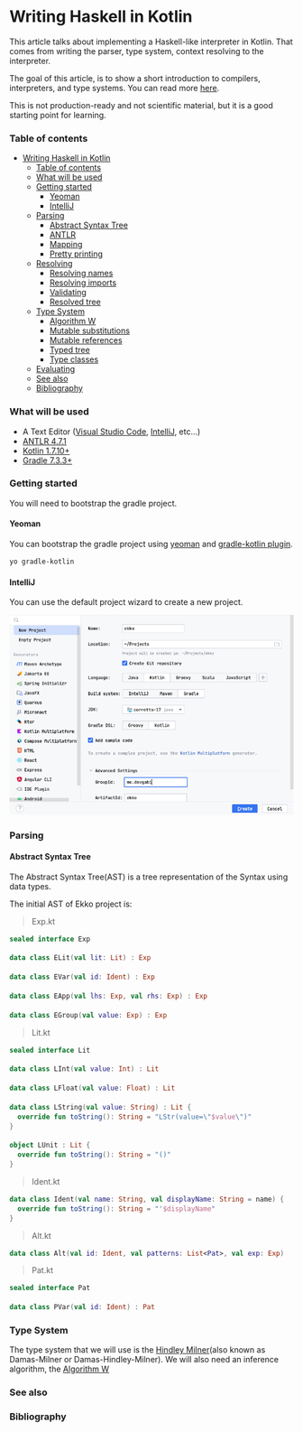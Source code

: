 # Writing Haskell in Kotlin

This article talks about implementing a Haskell-like interpreter in Kotlin. That comes from
writing the parser, type system, context resolving to the interpreter.

The goal of this article, is to show a short introduction to compilers, interpreters, and
type systems. You can read more [here](#see-also).

This is not production-ready and not scientific material, but it is a good starting point for
learning.

### Table of contents

- [Writing Haskell in Kotlin](#writing-haskell-in-kotlin)
  - [Table of contents](#table-of-contents)
  - [What will be used](#what-will-be-used)
  - [Getting started](#getting-started)
    - [Yeoman](#yeoman)
    - [IntelliJ](#intellij)
  - [Parsing](#parsing)
    - [Abstract Syntax Tree](#abstract-syntax-tree)
    - [ANTLR](#antlr)
    - [Mapping](#mapping-ast)
    - [Pretty printing](#pretty-printing)
  - [Resolving](#resolving)
    - [Resolving names](#resolving-names)
    - [Resolving imports](#resolving-imports)
    - [Validating](#validating)
    - [Resolved tree](#resolved-tree)
  - [Type System](#type-system)
    - [Algorithm W](#algorithm-w)
    - [Mutable substitutions](#mutable-substs)
    - [Mutable references](#mutable-references)
    - [Typed tree](#typed-tree)
    - [Type classes](#type-classes)
  - [Evaluating](#eval)
  - [See also](#see-also)
  - [Bibliography](#bibliography)

### What will be used

* A Text Editor ([Visual Studio Code](https://code.visualstudio.com/), [IntelliJ](https://www.jetbrains.com/idea/),
  etc...)
* [ANTLR 4.7.1](https://www.antlr.org/)
* [Kotlin 1.7.10+](https://kotlinlang.org/)
* [Gradle 7.3.3+](https://gradle.org/)

### Getting started

You will need to bootstrap the gradle project.

#### Yeoman

You can bootstrap the gradle project using [yeoman](https://yeoman.io/)
and [gradle-kotlin plugin](https://github.com/jcdenton/generator-gradle-kotlin).

```bash
yo gradle-kotlin
```

#### IntelliJ

You can use the default project wizard to create a new project.

<img src="assets/intellij-wizard.png" alt="IntelliJ Project Wizard">

### Parsing

#### Abstract Syntax Tree

The Abstract Syntax Tree(AST) is a tree representation of the Syntax using data types.

The initial AST of Ekko project is:

> Exp.kt
```kotlin
sealed interface Exp

data class ELit(val lit: Lit) : Exp

data class EVar(val id: Ident) : Exp

data class EApp(val lhs: Exp, val rhs: Exp) : Exp

data class EGroup(val value: Exp) : Exp
```

> Lit.kt
```kotlin
sealed interface Lit

data class LInt(val value: Int) : Lit

data class LFloat(val value: Float) : Lit

data class LString(val value: String) : Lit {
  override fun toString(): String = "LStr(value=\"$value\")"
}

object LUnit : Lit {
  override fun toString(): String = "()"
}
```

> Ident.kt
```kotlin
data class Ident(val name: String, val displayName: String = name) {
  override fun toString(): String = "'$displayName"
}
```

> Alt.kt
```kotlin
data class Alt(val id: Ident, val patterns: List<Pat>, val exp: Exp)
```

> Pat.kt
```kotlin
sealed interface Pat

data class PVar(val id: Ident) : Pat
```

### Type System

The type system that we will use is
the [Hindley Milner](https://en.wikipedia.org/wiki/Hindley%E2%80%93Milner_type_system)(also known as Damas-Milner or
Damas-Hindley-Milner).
We will also need an inference algorithm,
the [Algorithm W](https://en.wikipedia.org/wiki/Hindley%E2%80%93Milner_type_system#Algorithm_W)

### See also

### Bibliography
